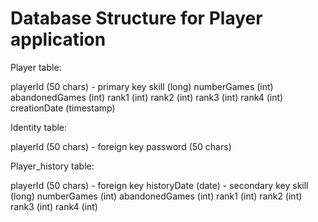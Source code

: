 # Database Structure for Player application

Player table:

playerId (50 chars) - primary key
skill (long)
numberGames (int)
abandonedGames (int)
rank1 (int)
rank2 (int)
rank3 (int)
rank4 (int)
creationDate (timestamp)

Identity table:

playerId (50 chars) - foreign key
password (50 chars)

Player_history table:

playerId (50 chars) - foreign key
historyDate (date) - secondary key
skill (long)
numberGames (int)
abandonedGames (int)
rank1 (int)
rank2 (int)
rank3 (int)
rank4 (int)

